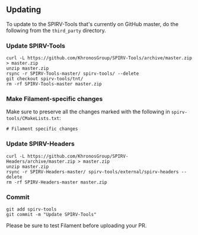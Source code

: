 ## Updating

To update to the SPIRV-Tools that's currently on GitHub master, do the following from the
`third_party` directory.

### Update SPIRV-Tools

```
curl -L https://github.com/KhronosGroup/SPIRV-Tools/archive/master.zip > master.zip
unzip master.zip
rsync -r SPIRV-Tools-master/ spirv-tools/ --delete
git checkout spirv-tools/tnt/
rm -rf SPIRV-Tools-master master.zip
```

### Make Filament-specific changes

Make sure to preserve all the changes marked with the following in `spirv-tools/CMakeLists.txt`:

`# Filament specific changes`

### Update SPIRV-Headers

```
curl -L https://github.com/KhronosGroup/SPIRV-Headers/archive/master.zip > master.zip
unzip master.zip
rsync -r SPIRV-Headers-master/ spirv-tools/external/spirv-headers --delete
rm -rf SPIRV-Headers-master master.zip
```

### Commit
```
git add spirv-tools
git commit -m "Update SPIRV-Tools"
```

Please be sure to test Filament before uploading your PR.
